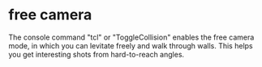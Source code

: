 # free camera

The console command "tcl" or "ToggleCollision" enables the free camera mode, in which you can levitate freely and walk
through walls. This helps you get interesting shots from hard-to-reach angles.
